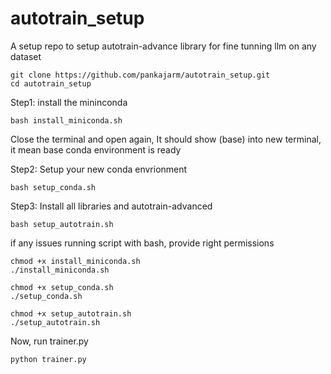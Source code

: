 # autotrain_setup
A setup repo to setup autotrain-advance library for fine tunning llm on any dataset

```
git clone https://github.com/pankajarm/autotrain_setup.git
cd autotrain_setup
```

Step1: install the mininconda

```
bash install_miniconda.sh
```

Close the terminal and open again, It should show (base) into new terminal, it mean base conda environment is ready


Step2: Setup your new conda envrionment
```
bash setup_conda.sh

```

Step3: Install all libraries and autotrain-advanced

```
bash setup_autotrain.sh
```

if any issues running script with bash, provide right permissions

```
chmod +x install_miniconda.sh
./install_miniconda.sh
```


```
chmod +x setup_conda.sh
./setup_conda.sh
```


```
chmod +x setup_autotrain.sh
./setup_autotrain.sh
```

Now, run trainer.py

```
python trainer.py

```

